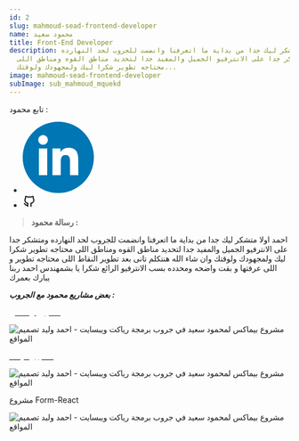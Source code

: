 ```yaml
---
id: 2
slug: mahmoud-sead-frontend-developer
name: محمود سعيد
title: Front-End Developer
description: اولا متشكر ليك جدا من بداية ما اتعرفنا وانضمت للجروب لحد النهارده
  ومتشكر جدا على الانترفيو الجميل والمفيد جدا لتحديد مناطق القوه ومناطق اللى
  محتاجه تطوير شكرا ليك ولمجهودك ولوقتك...
image: mahmoud-sead-frontend-developer
subImage: sub_mahmoud_mquekd
---
```

<p style="
    margin: 0;
">تابع محمود :</p>
<ul class="social-icon justify-content-center d-flex justify-content-lg-start"><li><a href="https://www.linkedin.com/in/mahmoud-said-0b418b210/" target="_blank" rel="nofollow noopener noreferrer" aria-label="linkedIn" data-v-43922166=""><svg id="linkedIn" enable-background="new 0 0 128 128" height="128px" version="1.1" viewBox="0 0 128 128" width="128px" xml:space="preserve" xmlns="http://www.w3.org/2000/svg" xmlns:xlink="http://www.w3.org/1999/xlink" class="h-10 w-10" data-v-43922166=""><g><circle cx="64" cy="64" fill="#0076B4" r="64"></circle></g><g><path d="M44.119,95.934H29.184V47.93h14.935V95.934z M36.656,41.371c-4.792,0-8.656-3.876-8.656-8.653   c0-4.775,3.864-8.652,8.656-8.652c4.771,0,8.646,3.876,8.646,8.652C45.303,37.495,41.428,41.371,36.656,41.371z M100,95.934H85.081   V72.59c0-5.566-0.097-12.728-7.752-12.728c-7.765,0-8.948,6.065-8.948,12.33v23.742H53.479V47.93H67.78v6.562h0.204   c1.99-3.774,6.857-7.753,14.117-7.753c15.105,0,17.897,9.939,17.897,22.868L100,95.934L100,95.934z" fill="#FFFFFF"></path></g></svg></a></li><li><a href="https://github.com/mahmoudsaeed-source" target="_blank" rel="nofollow noopener noreferrer" aria-label="github" data-v-43922166=""><svg xmlns="http://www.w3.org/2000/svg" class="icon icon-tabler icon-tabler-brand-github" width="24" height="24" viewBox="0 0 24 24" stroke-width="2" stroke="currentColor" fill="none" stroke-linecap="round" stroke-linejoin="round"> <path stroke="none" d="M0 0h24v24H0z" fill="none"/> <path d="M9 19c-4.3 1.4 -4.3 -2.5 -6 -3m12 5v-3.5c0 -1 .1 -1.4 -.5 -2c2.8 -.3 5.5 -1.4 5.5 -6a4.6 4.6 0 0 0 -1.3 -3.2a4.2 4.2 0 0 0 -.1 -3.2s-1.1 -.3 -3.5 1.3a12.3 12.3 0 0 0 -6.2 0c-2.4 -1.6 -3.5 -1.3 -3.5 -1.3a4.2 4.2 0 0 0 -.1 3.2a4.6 4.6 0 0 0 -1.3 3.2c0 4.6 2.7 5.7 5.5 6c-.6 .6 -.6 1.2 -.5 2v3.5" /> </svg></a></li></ul>

> **ر﻿سالة محمود :**

ا﻿حمد اولا متشكر ليك جدا من بداية ما اتعرفنا وانضمت للجروب لحد النهارده ومتشكر جدا على الانترفيو الجميل والمفيد جدا لتحديد مناطق القوه ومناطق اللى محتاجه تطوير شكرا ليك ولمجهودك ولوقتك وان شاء الله هنتكلم تانى بعد تطوير النقاط اللى محتاجه تطوير و اللى عرفتها و بقت واضحه ومحدده بسب الانترفيو الرائع   شكرا يا بشمهندس احمد ربنا يبارك بعمرك

***بعض م﻿شاريع محمود مع الجروب :***

<a target="_blank"  href="https://mahmoudsaeed-source.github.io/DesignBeMax/" class="rbt-btn btn-gradient hover-icon-reverse"><span class="icon-reverse-wrapper"><span style="color: white; ">مشروع بيماكس</span></span></a>

![مشروع بيماكس لمحمود سعيد في جروب برمجة رياكت ويبسايت - احمد وليد تصميم المواقع](https://res.cloudinary.com/drcfigqqr/image/upload/v1689014146/demo-bemax-design_a0lu80.webp "مشروع بيماكس لمحمود")

<a target="_blank"  href="https://mahmoudsaeed-source.github.io/MITCHA/" class="rbt-btn btn-gradient hover-icon-reverse"><span class="icon-reverse-wrapper"><span style="color: white; ">مشروع ميتشا</span></span></a>

![مشروع بيماكس لمحمود سعيد في جروب برمجة رياكت ويبسايت - احمد وليد تصميم المواقع](https://res.cloudinary.com/drcfigqqr/image/upload/v1689014146/demo-mitcha_fgbdjy.webp "مشروع بيماكس لمحمود")

مشروع Form-React

![مشروع بيماكس لمحمود سعيد في جروب برمجة رياكت ويبسايت - احمد وليد تصميم المواقع](https://res.cloudinary.com/drcfigqqr/image/upload/v1689014146/demo-form-react_wgpuar.webp "مشروع بيماكس لمحمود")